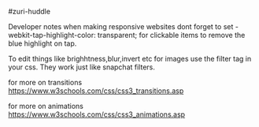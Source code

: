 #zuri-huddle


Developer notes 
when making responsive websites dont forget to set -webkit-tap-highlight-color: transparent; for clickable items to remove the blue highlight on tap.

To edit things like brighhtness,blur,invert etc for images use the filter tag in your css. They work just like snapchat filters.


for more on transitions https://www.w3schools.com/css/css3_transitions.asp

for more on animations https://www.w3schools.com/css/css3_animations.asp